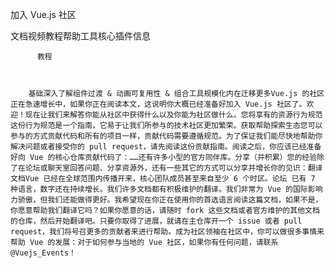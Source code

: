 加入 Vue.js 社区

文档视频教程帮助工具核心插件信息
          
          教程
          
            
          
        基础深入了解组件过渡 & 动画可复用性 & 组合工具规模化内在迁移更多Vue.js 的社区正在急速增长中，如果你正在阅读本文，这说明你大概已经准备好加入 Vue.js 社区了。欢迎！现在让我们来解答你能从社区中获得什么以及你能为社区做什么。您将享有的资源行为规范这份行为规范是一个指南，它易于让我们所参与的技术社区更加繁荣。获取帮助探索生态您可以参与的方式贡献代码和所有的项目一样，贡献代码需要遵循规范。为了保证我们能尽快地帮助你解决问题或者接受你的 pull request，请先阅读这份贡献指南。阅读之后，你应该已经准备好向 Vue 的核心仓库贡献代码了：……还有许多小型的官方同伴库。分享（并积累）您的经验除了在论坛或聊天室回答问题、分享资源外，还有一些其它的方式可以分享并增长你的见识：翻译文档Vue 已经在全球范围内传播开来，核心团队成员甚至来自至少 6 个时区。论坛 已有 7 种语言，数字还在持续增长。我们许多文档都有积极维护的翻译。我们非常为 Vue 的国际影响力骄傲，但我们还能做得更好。我希望现在你正在使用你的首选语言阅读这篇文档，如果不是，你愿意帮助我们翻译它吗？如果你愿意的话，请随时 fork 这些文档或者官方维护的其他文档的仓库，然后开始翻译吧。只要你取得了进展，就请在主仓库开一个 issue 或者 pull request，我们将号召更多的贡献者来进行帮助。成为社区领袖在社区中，你可以做很多事情来帮助 Vue 的发展：对于如何参与当地的 Vue 社区，如果你有任何问题，请联系 @Vuejs_Events！